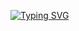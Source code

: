 [![Typing SVG](https://readme-typing-svg.demolab.com?font=Ubuntu&size=30&duration=3000&pause=1000&color=3BFB2F&background=4428AD00&center=true&vCenter=true&width=1000&lines=Dificultad+F%C3%A1cil)](https://git.io/typing-svg)
